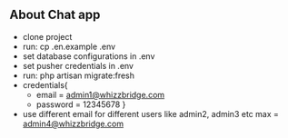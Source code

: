 

## About Chat app

- clone project 
- run: cp .en.example .env
- set database configurations in .env
- set pusher credentials in .env
- run: php artisan migrate:fresh
- credentials{
  - email = admin1@whizzbridge.com 
  - password = 12345678 }
- use different email for different users like admin2, admin3 etc max = admin4@whizzbridge.com
